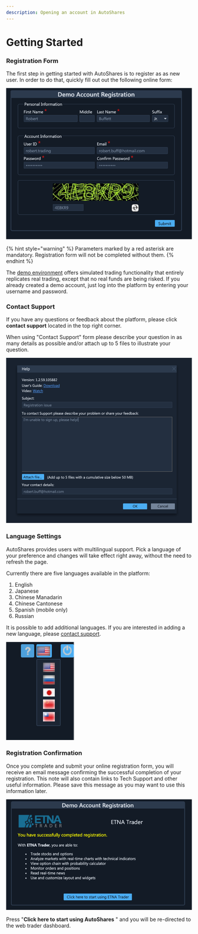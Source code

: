 ```yaml
---
description: Opening an account in AutoShares
---
```


# Getting Started

### Registration Form

The first step in getting started with AutoShares is to register as as new user. In order to do that, quickly fill out out the following online form:

![](../../.gitbook/assets/screenshot-2020-03-19-at-16.57.06.png)

{% hint style="warning" %}
Parameters marked by a red asterisk are mandatory. Registration form will not be completed without them.
{% endhint %}

The [demo environment](http://demo.etnatrader.com/User/LogOn?ReturnUrl=%2f) offers simulated trading functionality that entirely replicates real trading, except that no real funds are being risked. If you already created a demo account, just log into the platform by entering your username and password.

### **Contact Support**

If you have any questions or feedback about the platform, please click  **contact support** located in the top right corner. 

When using "Contact Support"  form please describe your question in as many details as possible and/or attach up to 5 files to illustrate your question.  

![](../../.gitbook/assets/screenshot-2020-03-19-at-17.03.00.png)

### **Language Settings**

AutoShares provides users with multilingual support. Pick a language of your preference and changes will take effect right away, without the need to refresh the page. 

Currently there are five languages available in the platform:

1. English
2. Japanese
3. Chinese Manadarin
4. Chinese Cantonese
5. Spanish \(mobile only\)
6. Russian

It is possible to add additional languages. If you are interested in adding a new language, please [contact support](https://www.etnasoft.com/contact-support/).

![](../../.gitbook/assets/screenshot-2020-03-19-at-17.01.52.png)

### Registration Confirmation

Once you complete and submit your online registration form, you will receive an email message confirming the successful completion of your registration. This note will also contain links to Tech Support and other useful information. Please save this message as you may want to use this information later. 

![](../../.gitbook/assets/screenshot-2020-03-19-at-16.58.57.png)

Press  "**Click here to start using AutoShares** " and you will be re-directed to the web trader dashboard.

